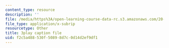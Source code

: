 ```yaml
---
content_type: resource
description: ''
file: /media/https%3A/open-learning-course-data-rc.s3.amazonaws.com/20-020-introduction-to-biological-engineering-design-spring-2009/f2c5a488530f50898d7c0d14d2ef9df1_bJFqcqQcybg.vtt
file_type: application/x-subrip
resourcetype: Other
title: 3play caption file
uid: f2c5a488-530f-5089-8d7c-0d14d2ef9df1
---
```

